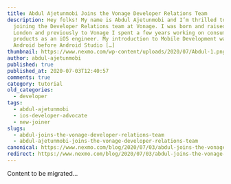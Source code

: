 ```yaml
---
title: Abdul Ajetunmobi Joins the Vonage Developer Relations Team
description: Hey folks! My name is Abdul Ajetunmobi and I’m thrilled to be
  joining the Developer Relations team at Vonage. I was born and raised in South
  London and previously to Vonage I spent a few years working on consumer
  products as an iOS engineer. My introduction to Mobile Development was with
  Android before Android Studio […]
thumbnail: https://www.nexmo.com/wp-content/uploads/2020/07/Abdul-1.png
author: abdul-ajetunmobi
published: true
published_at: 2020-07-03T12:40:57
comments: true
category: tutorial
old_categories:
  - developer
tags:
  - abdul-ajetunmobi
  - ios-developer-advocate
  - new-joiner
slugs:
  - abdul-joins-the-vonage-developer-relations-team
  - abdul-ajetunmobi-joins-the-vonage-developer-relations-team
canonical: https://www.nexmo.com/blog/2020/07/03/abdul-joins-the-vonage-developer-relations-team
redirect: https://www.nexmo.com/blog/2020/07/03/abdul-joins-the-vonage-developer-relations-team
---
```

Content to be migrated...